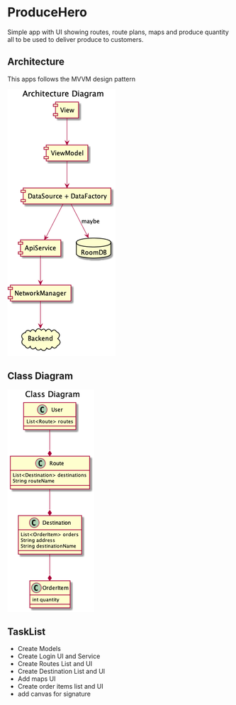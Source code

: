 # ProduceHero

Simple app with UI showing routes, route plans, maps and produce quantity all to be used to deliver produce to customers.

## Architecture

This apps follows the MVVM design pattern

![architecture](out/design/architecture_diagrams/Architecture%20Diagram.png)

## Class Diagram

![class_diagrams](out/design/class_diagrams/Class%20Diagram.png)

## TaskList

* Create Models
* Create Login UI and Service
* Create Routes List and UI
* Create Destination List and UI
* Add maps UI
* Create order items list and UI
* add canvas for signature
